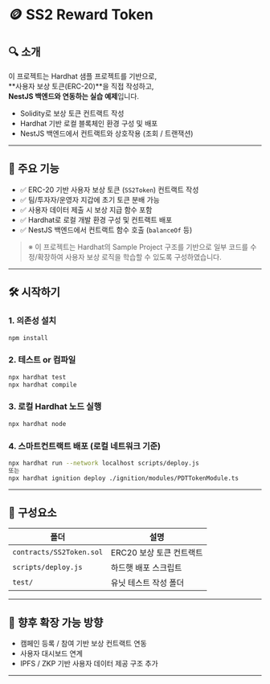 # 🪙 SS2 Reward Token

## 🔍 소개

이 프로젝트는 Hardhat 샘플 프로젝트를 기반으로,  
**사용자 보상 토큰(ERC-20)**을 직접 작성하고,  
**NestJS 백엔드와 연동하는 실습 예제**입니다.

- Solidity로 보상 토큰 컨트랙트 작성
- Hardhat 기반 로컬 블록체인 환경 구성 및 배포
- NestJS 백엔드에서 컨트랙트와 상호작용 (조회 / 트랜잭션)

---

## 🚀 주요 기능

- ✅ ERC-20 기반 사용자 보상 토큰 (`SS2Token`) 컨트랙트 작성
- ✅ 팀/투자자/운영자 지갑에 초기 토큰 분배 가능
- ✅ 사용자 데이터 제출 시 보상 지급 함수 포함
- ✅ Hardhat로 로컬 개발 환경 구성 및 컨트랙트 배포
- ✅ NestJS 백엔드에서 컨트랙트 함수 호출 (`balanceOf` 등)

> ※ 이 프로젝트는 Hardhat의 Sample Project 구조를 기반으로 일부 코드를 수정/확장하여 사용자 보상 로직을 학습할 수 있도록 구성하였습니다.

---

## 🛠 시작하기

### 1. 의존성 설치
```bash
npm install
````

### 2. 테스트 or 컴파일

```bash
npx hardhat test
npx hardhat compile
```

### 3. 로컬 Hardhat 노드 실행

```bash
npx hardhat node
```

### 4. 스마트컨트랙트 배포 (로컬 네트워크 기준)

```bash
npx hardhat run --network localhost scripts/deploy.js
또는
npx hardhat ignition deploy ./ignition/modules/PDTTokenModule.ts

```

---

## 🧱 구성요소

| 폴더                       | 설명                              |
| ------------------------ | ------------------------------- |
| `contracts/SS2Token.sol` | ERC20 보상 토큰 컨트랙트                |
| `scripts/deploy.js`      | 하드햇 배포 스크립트                     |
| `test/`                  | 유닛 테스트 작성 폴더               |

---

## 🔗 향후 확장 가능 방향

* 캠페인 등록 / 참여 기반 보상 컨트랙트 연동
* 사용자 대시보드 연계
* IPFS / ZKP 기반 사용자 데이터 제공 구조 추가

---

